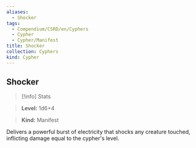 ```yaml
---
aliases:
  - Shocker
tags:
  - Compendium/CSRD/en/Cyphers
  - Cypher
  - Cypher/Manifest
title: Shocker
collection: Cyphers
kind: Cypher
---
```

## Shocker    
>[!info] Stats    
> **Level:** 1d6+4    
> **Kind:** Manifest  
    
Delivers a powerful burst of electricity that shocks any creature touched, inflicting damage equal to the cypher's level.